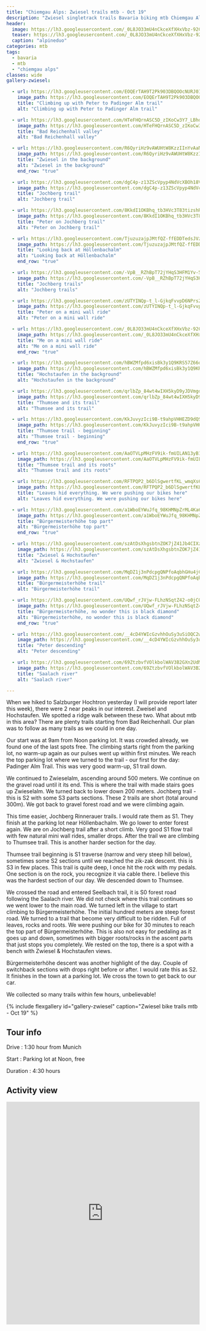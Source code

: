 ```yaml
---
title: "Chiemgau Alps: Zwiesel trails mtb - Oct 19"
description: "Zwiesel singletrack trails Bavaria biking mtb Chiemgau Alps"
header:
  image: https://lh3.googleusercontent.com/_0L8JO33mU4nCkceXfXHxVbz-92CBZR6DoNpIfw2UOTZKYRlrUaa_jrP_sJZC8216cqFwDiirfAm90iu9oXHvcjSj73nbVNnQUtk3vuubNZXJWxN1a3vetEi5ePJ_E2etyP7uwtNAyOd4bRiaWbIdwdU7MYbAFoULp-apAA-1yT7Sbtr8KAx0MQ8Tn3YhPlALCYMul6aJ1H1tiHTtfaVd3lpySVpyOijN0wDlqegtvCPx4IFnOFMOP6vnbHEpksxuaCU5VuckKmlxcrmCqvMijsUyxpSaD4I-x_WTvpWKv4sBxikShtNZToRySoVhoJelvnO-Io3YQvPdLRwpTduaB70TL-2qs2xn9lj_xim0DasEIWU_oercsWq3qLTWQghTpZspCktIf3Pw3MWEL1eC3CKH7o6yceo4MUcDXr0GAFFhoSeYGDmqQHBaJkugOeJNMlMFeQ093a_rY8UZX8fveSCWuvlg2H8SO5a6oEzyG-5I7fDCZGp1h1JGWMWxInpG71Ghdt60kPAp54rB7D8dCo11sECgPSdkpqPPytc8LMCUzyrveiLfcdNTSk5t5PGfQhmJrbmiOYrPXCCaBvPlbJI-IHnujZ99i7_vyoRxv0puqVr_t016IqkeZrnPNX95B7jBqcr9dOkHq5EWvqaadL0qNaFy6pqBifnb3SEBLMCm47zHRlc2u4QlWxvUV-H720mT-eMwhl1aK_cH7iJFM9Fg-JZ34nviqG7zjJHASmSzGRhWg=w2054-h1542-no
  teaser: https://lh3.googleusercontent.com/_0L8JO33mU4nCkceXfXHxVbz-92CBZR6DoNpIfw2UOTZKYRlrUaa_jrP_sJZC8216cqFwDiirfAm90iu9oXHvcjSj73nbVNnQUtk3vuubNZXJWxN1a3vetEi5ePJ_E2etyP7uwtNAyOd4bRiaWbIdwdU7MYbAFoULp-apAA-1yT7Sbtr8KAx0MQ8Tn3YhPlALCYMul6aJ1H1tiHTtfaVd3lpySVpyOijN0wDlqegtvCPx4IFnOFMOP6vnbHEpksxuaCU5VuckKmlxcrmCqvMijsUyxpSaD4I-x_WTvpWKv4sBxikShtNZToRySoVhoJelvnO-Io3YQvPdLRwpTduaB70TL-2qs2xn9lj_xim0DasEIWU_oercsWq3qLTWQghTpZspCktIf3Pw3MWEL1eC3CKH7o6yceo4MUcDXr0GAFFhoSeYGDmqQHBaJkugOeJNMlMFeQ093a_rY8UZX8fveSCWuvlg2H8SO5a6oEzyG-5I7fDCZGp1h1JGWMWxInpG71Ghdt60kPAp54rB7D8dCo11sECgPSdkpqPPytc8LMCUzyrveiLfcdNTSk5t5PGfQhmJrbmiOYrPXCCaBvPlbJI-IHnujZ99i7_vyoRxv0puqVr_t016IqkeZrnPNX95B7jBqcr9dOkHq5EWvqaadL0qNaFy6pqBifnb3SEBLMCm47zHRlc2u4QlWxvUV-H720mT-eMwhl1aK_cH7iJFM9Fg-JZ34nviqG7zjJHASmSzGRhWg=w800-h300-no
  caption: "alpineduo"
categories: mtb
tags:
  - bavaria
  - mtb
  - "chiemgau alps"
classes: wide
gallery-zwiesel:

  - url: https://lh3.googleusercontent.com/EOQErTAH9T2Pk903DBQOOcNURJ0Ic6RVysKC8puTy_JgQu8TcCgHzFEdoBnEN01aT30B6H-MwqRvIAhraIK2YKmOiBnbPbTNVuqRui577ApqApBPs9HOnvAD2WCgOF1DAQF2vph1KNY7hje115cNQW58rYmHw2mhwRJE_eJwv-ss9RIrxrX2YLymwrNYGhxc9CFWB0Ho2WEMQOXKqDJR7dJm5PUacyxcN7Joq_Vw5uoP-D6WeqM-IPLjZ6ZIt2Hl-Ss-83_poHo1Uzy8l4OOGv6dTlnnZqoj27JCTXIXgTC5AC637jJUuhFltRzwx7iNTZY0joLFWt7DoloOZGyDXtUcyZdDnN61cpeulgT0dwt_ih3IMnfzILCv57TCP7ibfKjTJ5RZrOrI6aeK356jhBvMdwZ1jTM8tVtVSqnSlRZJabZnaL8je3wTVzyuDYbOvEEdfr_lPeuFrscZ_ax2r3u1whC7A6X6FPP7H6CG8EBHvn68JjClMVTF7Z3FB4_aBehK-EW4pBZL2Fqm1iWNTOwvCPXxTkJN1sRZPiV8PItVjbOAKKI9ZZ1ymyUoo9Usyh8raaAyxQJFBh1KQk_-Tk_o1trbGlBYqZqHm6ygIPtOgAMWuifjH3UN3mA0V_84ki7BVDVGmWa401pzRM_PedchDyATPaGltrCeqBO3f7SJVwd7twGiRyzrzzeVSCvEeu8fCFgyMJCGBCVoUaV_v8fFfVpt0wm9YHFzqgLryfmxA_q-iA=w2054-h1540-no
    image_path: https://lh3.googleusercontent.com/EOQErTAH9T2Pk903DBQOOcNURJ0Ic6RVysKC8puTy_JgQu8TcCgHzFEdoBnEN01aT30B6H-MwqRvIAhraIK2YKmOiBnbPbTNVuqRui577ApqApBPs9HOnvAD2WCgOF1DAQF2vph1KNY7hje115cNQW58rYmHw2mhwRJE_eJwv-ss9RIrxrX2YLymwrNYGhxc9CFWB0Ho2WEMQOXKqDJR7dJm5PUacyxcN7Joq_Vw5uoP-D6WeqM-IPLjZ6ZIt2Hl-Ss-83_poHo1Uzy8l4OOGv6dTlnnZqoj27JCTXIXgTC5AC637jJUuhFltRzwx7iNTZY0joLFWt7DoloOZGyDXtUcyZdDnN61cpeulgT0dwt_ih3IMnfzILCv57TCP7ibfKjTJ5RZrOrI6aeK356jhBvMdwZ1jTM8tVtVSqnSlRZJabZnaL8je3wTVzyuDYbOvEEdfr_lPeuFrscZ_ax2r3u1whC7A6X6FPP7H6CG8EBHvn68JjClMVTF7Z3FB4_aBehK-EW4pBZL2Fqm1iWNTOwvCPXxTkJN1sRZPiV8PItVjbOAKKI9ZZ1ymyUoo9Usyh8raaAyxQJFBh1KQk_-Tk_o1trbGlBYqZqHm6ygIPtOgAMWuifjH3UN3mA0V_84ki7BVDVGmWa401pzRM_PedchDyATPaGltrCeqBO3f7SJVwd7twGiRyzrzzeVSCvEeu8fCFgyMJCGBCVoUaV_v8fFfVpt0wm9YHFzqgLryfmxA_q-iA=w400-h300-no
    title: "Climbing up with Peter to Padinger Alm trail"
    alt: "Climbing up with Peter to Padinger Alm trail"

  - url: https://lh3.googleusercontent.com/HTeFHQrnASC5D_zIKoCw3Y7_LBhd6nV9ti0Y5MH6wokskVQx6Ngtsc0EjFiOJbSL56Iq_dmen9ftLhYB7dR_7hhbcIZizskRxMi5ym-DMg2TkCxijfOQO9fSlMl6RbTfGXfpLkcf1QGxw6cReqLKi162fyZ7HoBA_nbsnVDE-qx2D_Y1bvZhiI9_T9cVYZ22oB19MrFuwYlje5vi5Rrk4o-vEjSUmzNYIPUISAA22DJjdFGAr63vXMe-bulTGFqKqUPyd2-fj7d8JEveMKcCrJlX--kEVklpiA08IMBZa7yNkHpRo0njXExgSl4G3MFXH0V31_ndC_qMRURhuZx0tjzYfKFnO8ejcw-nEuLXCcqLFB6DXIHFim7ImFrg2RGp6gGkAbEf0B1rDQgrO_r1Jxb8zZFoQjJ3Ny8XHeRHjoIi8u_--4rixeNHHugxa4YtmkDw77alZZwlm5hwxzCufsvxfhHe3LuU3EaX43uNE06I20_yp0OKRQWdsNlTjd9BLVSLu8LK4KmErABnWaD8DKH06Z-HU6DqN8mr7v98-7Vqima4fdHmsLekd-9lF1J0ln35QnwMOH1rfsibZLWuQoQwx4LDzC4ClWhMda1pCv6ZEN6-EhYg3qCwpzou9PRjnoMnXyS6XA643cELjtpymgFzK_qOdOLIwFy951T5NIe6YTG84qxgN2Ej7jZLD0YKOdF8boHtFKgfp203Sc7-6fkpdEk8GtayPLGK-OGHA_mgeDTN4w=w2054-h1542-no
    image_path: https://lh3.googleusercontent.com/HTeFHQrnASC5D_zIKoCw3Y7_LBhd6nV9ti0Y5MH6wokskVQx6Ngtsc0EjFiOJbSL56Iq_dmen9ftLhYB7dR_7hhbcIZizskRxMi5ym-DMg2TkCxijfOQO9fSlMl6RbTfGXfpLkcf1QGxw6cReqLKi162fyZ7HoBA_nbsnVDE-qx2D_Y1bvZhiI9_T9cVYZ22oB19MrFuwYlje5vi5Rrk4o-vEjSUmzNYIPUISAA22DJjdFGAr63vXMe-bulTGFqKqUPyd2-fj7d8JEveMKcCrJlX--kEVklpiA08IMBZa7yNkHpRo0njXExgSl4G3MFXH0V31_ndC_qMRURhuZx0tjzYfKFnO8ejcw-nEuLXCcqLFB6DXIHFim7ImFrg2RGp6gGkAbEf0B1rDQgrO_r1Jxb8zZFoQjJ3Ny8XHeRHjoIi8u_--4rixeNHHugxa4YtmkDw77alZZwlm5hwxzCufsvxfhHe3LuU3EaX43uNE06I20_yp0OKRQWdsNlTjd9BLVSLu8LK4KmErABnWaD8DKH06Z-HU6DqN8mr7v98-7Vqima4fdHmsLekd-9lF1J0ln35QnwMOH1rfsibZLWuQoQwx4LDzC4ClWhMda1pCv6ZEN6-EhYg3qCwpzou9PRjnoMnXyS6XA643cELjtpymgFzK_qOdOLIwFy951T5NIe6YTG84qxgN2Ej7jZLD0YKOdF8boHtFKgfp203Sc7-6fkpdEk8GtayPLGK-OGHA_mgeDTN4w=w400-h300-no
    title: "Bad Reichenhall valley"
    alt: "Bad Reichenhall valley"

  - url: https://lh3.googleusercontent.com/R6QyriHz9vAWUHtW8KzzIInYvAaNVuj_4DFlZNNlSqqY57GDfnyoB1TIcIGmobvz-01AEfCIoq4WQTx5CY45FVPGCa4AqmEFXs_sIVaA1ZaQelIbecKd0_-zt54kdIG3EPDxkjfvQ1qyItqineMER_0eCB5kO1HZQ8Qz-5WNuMldyqxcPCtpPSuaaxwdSVvPI2T2f3sHIBE-6XJ6eH5OGWNH81q7QILqwcqagSxpknoaOzkoUCCbZ9X6C6NjsJb-cBjky1OTkONfbb_vWASwBNkNQZu5VdkfUuFQ0uJSbNe8oCBbKjynqKFOuhGqnPUrJrGBLu5vFEXXqbq-dBDV8NkZQbVvWx-e9iYflNjyK4PCmImPBYE8ZFjZ3R0KIAjpLrlUnK7nck1UET-UVcViEXV7CeuuetBuLGc4G33FX4Ro6N7g5AMeMH8mQvQs5kCjd_veMqYMrmtqZ7oS7qpIgd7OmBiG54ycV_AMEPfX9H8lA_NVbiSCsWb8IAzl0YFj9fHGNiXPIHAggb7FtWi8xVbOWbKKBudmXDSePB6CSSFMGRtGEcmz8Q8ghrzwc10vdoUYiQ2mY9g0B8GUU0wz4Tg1LpxV55a15XCOYXggvuhPZZ5f_fhN10Wh44OFZlVGB_DkY6-jeZFUW3TlH75qwi-JpV8wJ8JoEqpot80OCoetS6mnRnRIPcTcgxYAYaI-2AD-uBFQiKM76uSZaiB-94mYAIxilPpRkyWv1eMXO2uo1Zl5TQ=w1156-h1540-no
    image_path: https://lh3.googleusercontent.com/R6QyriHz9vAWUHtW8KzzIInYvAaNVuj_4DFlZNNlSqqY57GDfnyoB1TIcIGmobvz-01AEfCIoq4WQTx5CY45FVPGCa4AqmEFXs_sIVaA1ZaQelIbecKd0_-zt54kdIG3EPDxkjfvQ1qyItqineMER_0eCB5kO1HZQ8Qz-5WNuMldyqxcPCtpPSuaaxwdSVvPI2T2f3sHIBE-6XJ6eH5OGWNH81q7QILqwcqagSxpknoaOzkoUCCbZ9X6C6NjsJb-cBjky1OTkONfbb_vWASwBNkNQZu5VdkfUuFQ0uJSbNe8oCBbKjynqKFOuhGqnPUrJrGBLu5vFEXXqbq-dBDV8NkZQbVvWx-e9iYflNjyK4PCmImPBYE8ZFjZ3R0KIAjpLrlUnK7nck1UET-UVcViEXV7CeuuetBuLGc4G33FX4Ro6N7g5AMeMH8mQvQs5kCjd_veMqYMrmtqZ7oS7qpIgd7OmBiG54ycV_AMEPfX9H8lA_NVbiSCsWb8IAzl0YFj9fHGNiXPIHAggb7FtWi8xVbOWbKKBudmXDSePB6CSSFMGRtGEcmz8Q8ghrzwc10vdoUYiQ2mY9g0B8GUU0wz4Tg1LpxV55a15XCOYXggvuhPZZ5f_fhN10Wh44OFZlVGB_DkY6-jeZFUW3TlH75qwi-JpV8wJ8JoEqpot80OCoetS6mnRnRIPcTcgxYAYaI-2AD-uBFQiKM76uSZaiB-94mYAIxilPpRkyWv1eMXO2uo1Zl5TQ=w300-h400-no
    title: "Zwiesel in the background"
    alt: "Zwiesel in the background"
    end_row: "true"

  - url: https://lh3.googleusercontent.com/dgC4p-z13ZScVpyp4NdVcXBOh18VBxPhT5Apkt4NEEzzIUmBq--sinizRxeJiaWbooPTu4Y03qVWIdBeougF6d05cr-wljlmsgLWonRarZ1_7ji9n9NV3rM0hvQUDNM10JuGfPWaypT0GiwaPfXDKeVR0Mc442gTref5kq1arV6sLGdTiByAlGnuiRO9iv4PrfxSkMZH_Qjd5BrE7uDoOiDZXVwsXLUCHnzk37CGa0CEeM-YrVvU9GTyE6ttueRib_v_5s5zlJ5RVR7WI0CBZ1VfdiOuyftz0XljmBF40pzZxCkHCNetQHfCoNrw6r9pRSTGQKVc99rcnS2W_6-goxELT5O7hNBdXlH9d5XUPu8Uee_n4HXOLnAe7Z0aFbwXEnfN3cv5S4bSRuO7xlhB6OrxAu5-snqfEHMBlA5UPWEKYS5ecH0vqN5FH7qhWFyLyO2JJRAX-qY_yWgGbC6UPMzfdEQF6mthGI5LPBRNNV_XUOEKU6N9xelGGIwPbwI17zkLp5SKRPwfy1iXg-QJ9PZwtsrVujIT8jEyFOAehTtYX5Lqa-7sWn5MeMMo7O4zT9amqMICjHCaepuXcmzbKuf3Zmqs4XKQVoisFypcG0m4DQYzTV6xq2y2miriL0kIZuSaKK3udZrXzNaetzWRpjjXjNVwH9UfZ6oSotv_o-R6ekEf7ALMsvugvdCjRs6kdmw4YRoSxgP_C7M_ASb265Fr70hJrqr24gsBgrOLO9_mfTIAnQ=w1156-h1540-no
    image_path: https://lh3.googleusercontent.com/dgC4p-z13ZScVpyp4NdVcXBOh18VBxPhT5Apkt4NEEzzIUmBq--sinizRxeJiaWbooPTu4Y03qVWIdBeougF6d05cr-wljlmsgLWonRarZ1_7ji9n9NV3rM0hvQUDNM10JuGfPWaypT0GiwaPfXDKeVR0Mc442gTref5kq1arV6sLGdTiByAlGnuiRO9iv4PrfxSkMZH_Qjd5BrE7uDoOiDZXVwsXLUCHnzk37CGa0CEeM-YrVvU9GTyE6ttueRib_v_5s5zlJ5RVR7WI0CBZ1VfdiOuyftz0XljmBF40pzZxCkHCNetQHfCoNrw6r9pRSTGQKVc99rcnS2W_6-goxELT5O7hNBdXlH9d5XUPu8Uee_n4HXOLnAe7Z0aFbwXEnfN3cv5S4bSRuO7xlhB6OrxAu5-snqfEHMBlA5UPWEKYS5ecH0vqN5FH7qhWFyLyO2JJRAX-qY_yWgGbC6UPMzfdEQF6mthGI5LPBRNNV_XUOEKU6N9xelGGIwPbwI17zkLp5SKRPwfy1iXg-QJ9PZwtsrVujIT8jEyFOAehTtYX5Lqa-7sWn5MeMMo7O4zT9amqMICjHCaepuXcmzbKuf3Zmqs4XKQVoisFypcG0m4DQYzTV6xq2y2miriL0kIZuSaKK3udZrXzNaetzWRpjjXjNVwH9UfZ6oSotv_o-R6ekEf7ALMsvugvdCjRs6kdmw4YRoSxgP_C7M_ASb265Fr70hJrqr24gsBgrOLO9_mfTIAnQ=w300-h400-no
    title: "Jochberg trail"
    alt: "Jochberg trail"

  - url: https://lh3.googleusercontent.com/8KkdI1OKBhq_tb3HVc3T83tizshRkjccToeL-mmGQw_ItgmYJlrwwHusSb-OvgPTXlu2cf5M_0Skosyxj0kWcXbDgVnp4oQtl4YW0vO7ckjGg0QWseQyAXxlasQFfJJnUjCJFcnv2kfoypi_PGbPC-dCF87Gz9USVQHdv0cJ1UUJNVBpWDJhoPZW2XqwWyQ-FG8RADv6EzX0zyqGf30RBSyQ__iz4wVdpQ7NDlcPeNl2D273XfYUEIuWm4l52VA8GkvMauEf3FYyvxcwPuLMQFi7HyJZncqCK0Gdcjjp96nfwpUs5rXPYYj-ysg3fQGLSv7xyhOmXgDDVbggNN9XOg8ygq0m_jK2H9lXAwNBTIAV1Gj18JWkCkCYsN-bg0QF8eknmt_XP5Wt7jdBVBdz2vKp_P61CWqpSXfm8QAXFmK7vFoTqQvlnuIpGfagPULyeZ7tsZuoXWZhC31zfiSmzlQ81_UyFuRqhFYY_r8HaRsgZXf2znGK5cKs6rEhWYghLY7fYnbzGaSqrDowj62vbXAiNFVEXiabPI-5CfvksRSrn86UfqUIm90lyOonb7bN6gFkk5NkD41-4XFBC7xmlGBFLmLM7O_XlroQey-M6H2opm2XrZIuOLTFpcmVsOTQaiZ72S_akB3wtbHo1hsDL4eMb2pMqyjLW7ZG5Ur5zdrQ0616N7eWiG2jVnX-9Mpgq47I_eNlPQNX6RJJlfGHusLUlYODBxRmKbEhsjvylBOZLQyuWw=w1156-h1540-no
    image_path: https://lh3.googleusercontent.com/8KkdI1OKBhq_tb3HVc3T83tizshRkjccToeL-mmGQw_ItgmYJlrwwHusSb-OvgPTXlu2cf5M_0Skosyxj0kWcXbDgVnp4oQtl4YW0vO7ckjGg0QWseQyAXxlasQFfJJnUjCJFcnv2kfoypi_PGbPC-dCF87Gz9USVQHdv0cJ1UUJNVBpWDJhoPZW2XqwWyQ-FG8RADv6EzX0zyqGf30RBSyQ__iz4wVdpQ7NDlcPeNl2D273XfYUEIuWm4l52VA8GkvMauEf3FYyvxcwPuLMQFi7HyJZncqCK0Gdcjjp96nfwpUs5rXPYYj-ysg3fQGLSv7xyhOmXgDDVbggNN9XOg8ygq0m_jK2H9lXAwNBTIAV1Gj18JWkCkCYsN-bg0QF8eknmt_XP5Wt7jdBVBdz2vKp_P61CWqpSXfm8QAXFmK7vFoTqQvlnuIpGfagPULyeZ7tsZuoXWZhC31zfiSmzlQ81_UyFuRqhFYY_r8HaRsgZXf2znGK5cKs6rEhWYghLY7fYnbzGaSqrDowj62vbXAiNFVEXiabPI-5CfvksRSrn86UfqUIm90lyOonb7bN6gFkk5NkD41-4XFBC7xmlGBFLmLM7O_XlroQey-M6H2opm2XrZIuOLTFpcmVsOTQaiZ72S_akB3wtbHo1hsDL4eMb2pMqyjLW7ZG5Ur5zdrQ0616N7eWiG2jVnX-9Mpgq47I_eNlPQNX6RJJlfGHusLUlYODBxRmKbEhsjvylBOZLQyuWw=w300-h400-no
    title: "Peter on Jochberg trail"
    alt: "Peter on Jochberg trail"

  - url: https://lh3.googleusercontent.com/TjuzuzajpJMtfQZ-ffEDDTedsJVzbiuEnjXnODVgaRsyqwecCTsvHh0wX3r0pV92LQK06_YMClwE01qbmsncwYJycVhS1PkzYlzWiJtu2yEZI6MDdPUhFBkSvnQPUviAhI66wORcWgoDZac0RYGNgOsQ1iwomhQ6vcl5HGbsse3DJsCUNdsEkd2SvMK0cm_phFPa1XuGXnHd9q04v7UB9r2buJM73c6DsBa2PIBhlQcWceQqLZ6mEyulmjECoV_zzAq5EwONuHd8jZI_j3TbDsCCdsxLyDOkD5s5acC5Fs5ThXs2pzo_5I7Ryj_tfx9cHIHgFC1Mtb49HTkwetGjYcB9SLsL3o_cViMQ7lXJjFPRlqr_jI8wZOAWyUs2hcR3VRSBapo3HKBNLW3FlYoBw5nACynZaFyBuFmqYkoBXj8-to6s3W5Bifwd7-0hDe7Tz6PyczNMdrgDewGRBd4UlinniF6VeqextDJn35HRuZShTHYI8HskU0vJvBNmJgNNebockdNC1Y87Q0MBUEP--U3xVq-IN9bu-QuO2lWP2ArAXU9IC8LqvhQOJ219RTJU9wzPeKyIJHwpZ5O9cuDuBtQPPYrfCZXqF6qoXnPPo-cK9Wg3KnGiDGoTIAMZrqiCuVT3G3oDt_XM3rUY_G54QHi7sx_1aRDiuA7aoOm_3HYABygW3TBPRJEnTdFmtuH8VmmpXaKAF6TNgOQUwdiMj0dfm0Swn9JZfSg8Z2okgvS-b7NO3Q=w2054-h1542-no
    image_path: https://lh3.googleusercontent.com/TjuzuzajpJMtfQZ-ffEDDTedsJVzbiuEnjXnODVgaRsyqwecCTsvHh0wX3r0pV92LQK06_YMClwE01qbmsncwYJycVhS1PkzYlzWiJtu2yEZI6MDdPUhFBkSvnQPUviAhI66wORcWgoDZac0RYGNgOsQ1iwomhQ6vcl5HGbsse3DJsCUNdsEkd2SvMK0cm_phFPa1XuGXnHd9q04v7UB9r2buJM73c6DsBa2PIBhlQcWceQqLZ6mEyulmjECoV_zzAq5EwONuHd8jZI_j3TbDsCCdsxLyDOkD5s5acC5Fs5ThXs2pzo_5I7Ryj_tfx9cHIHgFC1Mtb49HTkwetGjYcB9SLsL3o_cViMQ7lXJjFPRlqr_jI8wZOAWyUs2hcR3VRSBapo3HKBNLW3FlYoBw5nACynZaFyBuFmqYkoBXj8-to6s3W5Bifwd7-0hDe7Tz6PyczNMdrgDewGRBd4UlinniF6VeqextDJn35HRuZShTHYI8HskU0vJvBNmJgNNebockdNC1Y87Q0MBUEP--U3xVq-IN9bu-QuO2lWP2ArAXU9IC8LqvhQOJ219RTJU9wzPeKyIJHwpZ5O9cuDuBtQPPYrfCZXqF6qoXnPPo-cK9Wg3KnGiDGoTIAMZrqiCuVT3G3oDt_XM3rUY_G54QHi7sx_1aRDiuA7aoOm_3HYABygW3TBPRJEnTdFmtuH8VmmpXaKAF6TNgOQUwdiMj0dfm0Swn9JZfSg8Z2okgvS-b7NO3Q=w400-h300-no
    title: "Looking back at Höllenbachalm"
    alt: "Looking back at Höllenbachalm"
    end_row: "true"

  - url: https://lh3.googleusercontent.com/-VpB__RZhBpT72jYHqS3HFM1Yv-5aEsWIGUJW9iVeqbxEyRraUGDWCsViJ5Aikj1nUYgtETEz8Kjlzlosbst2qv-RPmEjmF5cW_qzVxcq-xoKZrmqwBpk0ZSoKObx2T6OReozChSaI2dt-cRnoQV2SII-mti6AMAjlr20LwnEKNBY9DL3pz4iMfq7oP7hvmy7NxSymypQLvjCn8JnlpHrL2pB4Rg0tZaA8h1NxueMepHqriYWNgtdX0K8ZK1BPsET7msQ3H-kOXUAmFirT4svExcreBQmHRCe2pc11PnojMm18MoTAwFkUHqdtfzN_IFxgONjfKYAoXryNW9zQCx7Fg-jvTtiZ0R2BtU3rb2D699mV12zehzZ0UZLD5iqijWIt-f9ksXUysDdU6KsoN2_FOAdaNZedYPJxqOfxMMxuP1s04HyaUNBwlVKvb7Dd1olNwU-GDoj-p7DtvLwSzXWzCDWrr_rrkAnhDgE4RQLCLw_9G_pcmhB3qVQ7JAv5dCR8eVar_vU52YmVOdeCXRlCdgt3hB0QZmM99lPNB2pKrayFbldco0BWEOns32DY362se29Up7KkGod6yxiv2LnhKPY462JsTAMYdNlHcJoxM9VKpea6wr2wIg9GN1opXxAZt-oRtl5qdrBJET1HIXxlJ9ZJM2p-XfQ9yHb-Y4qyxbshQ3SZN6LBpflgtJS6Ftk9W1Bs7SCb_er46iCwa9sRkVJgOOtntIMJ4AEjLNsNc4Idd10A=w1156-h1540-no
    image_path: https://lh3.googleusercontent.com/-VpB__RZhBpT72jYHqS3HFM1Yv-5aEsWIGUJW9iVeqbxEyRraUGDWCsViJ5Aikj1nUYgtETEz8Kjlzlosbst2qv-RPmEjmF5cW_qzVxcq-xoKZrmqwBpk0ZSoKObx2T6OReozChSaI2dt-cRnoQV2SII-mti6AMAjlr20LwnEKNBY9DL3pz4iMfq7oP7hvmy7NxSymypQLvjCn8JnlpHrL2pB4Rg0tZaA8h1NxueMepHqriYWNgtdX0K8ZK1BPsET7msQ3H-kOXUAmFirT4svExcreBQmHRCe2pc11PnojMm18MoTAwFkUHqdtfzN_IFxgONjfKYAoXryNW9zQCx7Fg-jvTtiZ0R2BtU3rb2D699mV12zehzZ0UZLD5iqijWIt-f9ksXUysDdU6KsoN2_FOAdaNZedYPJxqOfxMMxuP1s04HyaUNBwlVKvb7Dd1olNwU-GDoj-p7DtvLwSzXWzCDWrr_rrkAnhDgE4RQLCLw_9G_pcmhB3qVQ7JAv5dCR8eVar_vU52YmVOdeCXRlCdgt3hB0QZmM99lPNB2pKrayFbldco0BWEOns32DY362se29Up7KkGod6yxiv2LnhKPY462JsTAMYdNlHcJoxM9VKpea6wr2wIg9GN1opXxAZt-oRtl5qdrBJET1HIXxlJ9ZJM2p-XfQ9yHb-Y4qyxbshQ3SZN6LBpflgtJS6Ftk9W1Bs7SCb_er46iCwa9sRkVJgOOtntIMJ4AEjLNsNc4Idd10A=w300-h400-no
    title: "Jochberg trails"
    alt: "Jochberg trails"

  - url: https://lh3.googleusercontent.com/zUTYINQp-t_l-GjkqFvvpD6NPrs2Btt7G3pGQYl-oXjx-bfj8vttfFBTHSBAttdCEv5jOjHIstmuNV6x1sxmf4mLMubtrDq_9m_k-ySt_bhDKmoFinuQL3xwqfUye-l0t13NkUw8rAofO9TL_JfG6Zn1Pl6PdmgVICqT_Pt5AjPa9ecmZB5t7yUgv1YGMxofCKaLIhXU-MtSCcXS1KH-uIbIDKzfg7BDmhqadKcs0v9rAlnIQk1G2TDE3gGhaf7V53O4gXzmOpMqBptvQiOGRuVMiRcO_IB5YTxfKS2vq1zWxb7QpQHgsYRTZxPMxfCh11bHrcTJpkml4TmA4jLKCq8wtJZd-QycEAl-9HQslmlBluwGqLRjrrbwlgI-iNtNtvA7Xnn5lK92h_o-itM2ko6fN3tT7WAIFKhpOCnxgTfBsAo9L7YTyl6AsjWCWBE58gT0eYu_HqhK0qxr-iBOevDDn1erWGwdB-H-CvfS4sHVQkue2tBhiHeGlCbidcqfwh33PD8dCFXl7SykyFV4cjm0zNeIKhp8nJ5ZTfwc56T2i4eoclQuNmj3gds9VrLaSI9QNWr1TW0XEntldU6JC7dxlkRt0qAQJLV7EzSvdqRPVnt4YXJslk5u1NtW_nwB7mIaG2Or1QdszokEdFOLuHx-U4lxyyfG85260BEIVqT946el85sKKKqYW164Hld43Z4sp83wKWrloz0acBF8rIVey102VniLHE3pzLspO5CZaaeJFg=w1156-h1540-no
    image_path: https://lh3.googleusercontent.com/zUTYINQp-t_l-GjkqFvvpD6NPrs2Btt7G3pGQYl-oXjx-bfj8vttfFBTHSBAttdCEv5jOjHIstmuNV6x1sxmf4mLMubtrDq_9m_k-ySt_bhDKmoFinuQL3xwqfUye-l0t13NkUw8rAofO9TL_JfG6Zn1Pl6PdmgVICqT_Pt5AjPa9ecmZB5t7yUgv1YGMxofCKaLIhXU-MtSCcXS1KH-uIbIDKzfg7BDmhqadKcs0v9rAlnIQk1G2TDE3gGhaf7V53O4gXzmOpMqBptvQiOGRuVMiRcO_IB5YTxfKS2vq1zWxb7QpQHgsYRTZxPMxfCh11bHrcTJpkml4TmA4jLKCq8wtJZd-QycEAl-9HQslmlBluwGqLRjrrbwlgI-iNtNtvA7Xnn5lK92h_o-itM2ko6fN3tT7WAIFKhpOCnxgTfBsAo9L7YTyl6AsjWCWBE58gT0eYu_HqhK0qxr-iBOevDDn1erWGwdB-H-CvfS4sHVQkue2tBhiHeGlCbidcqfwh33PD8dCFXl7SykyFV4cjm0zNeIKhp8nJ5ZTfwc56T2i4eoclQuNmj3gds9VrLaSI9QNWr1TW0XEntldU6JC7dxlkRt0qAQJLV7EzSvdqRPVnt4YXJslk5u1NtW_nwB7mIaG2Or1QdszokEdFOLuHx-U4lxyyfG85260BEIVqT946el85sKKKqYW164Hld43Z4sp83wKWrloz0acBF8rIVey102VniLHE3pzLspO5CZaaeJFg=w300-h400-no
    title: "Peter on a mini wall ride"
    alt: "Peter on a mini wall ride"

  - url: https://lh3.googleusercontent.com/_0L8JO33mU4nCkceXfXHxVbz-92CBZR6DoNpIfw2UOTZKYRlrUaa_jrP_sJZC8216cqFwDiirfAm90iu9oXHvcjSj73nbVNnQUtk3vuubNZXJWxN1a3vetEi5ePJ_E2etyP7uwtNAyOd4bRiaWbIdwdU7MYbAFoULp-apAA-1yT7Sbtr8KAx0MQ8Tn3YhPlALCYMul6aJ1H1tiHTtfaVd3lpySVpyOijN0wDlqegtvCPx4IFnOFMOP6vnbHEpksxuaCU5VuckKmlxcrmCqvMijsUyxpSaD4I-x_WTvpWKv4sBxikShtNZToRySoVhoJelvnO-Io3YQvPdLRwpTduaB70TL-2qs2xn9lj_xim0DasEIWU_oercsWq3qLTWQghTpZspCktIf3Pw3MWEL1eC3CKH7o6yceo4MUcDXr0GAFFhoSeYGDmqQHBaJkugOeJNMlMFeQ093a_rY8UZX8fveSCWuvlg2H8SO5a6oEzyG-5I7fDCZGp1h1JGWMWxInpG71Ghdt60kPAp54rB7D8dCo11sECgPSdkpqPPytc8LMCUzyrveiLfcdNTSk5t5PGfQhmJrbmiOYrPXCCaBvPlbJI-IHnujZ99i7_vyoRxv0puqVr_t016IqkeZrnPNX95B7jBqcr9dOkHq5EWvqaadL0qNaFy6pqBifnb3SEBLMCm47zHRlc2u4QlWxvUV-H720mT-eMwhl1aK_cH7iJFM9Fg-JZ34nviqG7zjJHASmSzGRhWg=w2054-h1542-no
    image_path: https://lh3.googleusercontent.com/_0L8JO33mU4nCkceXfXHxVbz-92CBZR6DoNpIfw2UOTZKYRlrUaa_jrP_sJZC8216cqFwDiirfAm90iu9oXHvcjSj73nbVNnQUtk3vuubNZXJWxN1a3vetEi5ePJ_E2etyP7uwtNAyOd4bRiaWbIdwdU7MYbAFoULp-apAA-1yT7Sbtr8KAx0MQ8Tn3YhPlALCYMul6aJ1H1tiHTtfaVd3lpySVpyOijN0wDlqegtvCPx4IFnOFMOP6vnbHEpksxuaCU5VuckKmlxcrmCqvMijsUyxpSaD4I-x_WTvpWKv4sBxikShtNZToRySoVhoJelvnO-Io3YQvPdLRwpTduaB70TL-2qs2xn9lj_xim0DasEIWU_oercsWq3qLTWQghTpZspCktIf3Pw3MWEL1eC3CKH7o6yceo4MUcDXr0GAFFhoSeYGDmqQHBaJkugOeJNMlMFeQ093a_rY8UZX8fveSCWuvlg2H8SO5a6oEzyG-5I7fDCZGp1h1JGWMWxInpG71Ghdt60kPAp54rB7D8dCo11sECgPSdkpqPPytc8LMCUzyrveiLfcdNTSk5t5PGfQhmJrbmiOYrPXCCaBvPlbJI-IHnujZ99i7_vyoRxv0puqVr_t016IqkeZrnPNX95B7jBqcr9dOkHq5EWvqaadL0qNaFy6pqBifnb3SEBLMCm47zHRlc2u4QlWxvUV-H720mT-eMwhl1aK_cH7iJFM9Fg-JZ34nviqG7zjJHASmSzGRhWg=w400-h300-no
    title: "Me on a mini wall ride"
    alt: "Me on a mini wall ride"
    end_row: "true"

  - url: https://lh3.googleusercontent.com/hBWZMfpd6xisBk3y1Q9KRS57Z66qActX9YQ3xb9aENVjBQ7_sIgo9Lr6YGG05kzMCGGkkLVSIgS4rphXMRUzys6rCEHDHehXQnFS8l1JdyIg42_5ekZ2E9pWXhPR4-wSdiykjSv_ZdcAkCsu9JHkE4yZ0PiHoQSKEopRvq65ZU6uzRLC2fARxqLzpS-qzHjHBLm36_MRELYv01k4_q4IQg4Szkj8UZxRv_0PFd8J0tBdlkXM9ixZbuiZ-_rVFj-rcQuaGLzpx9M_wElEvE4rADBaT2BDOQwNGLIQ94Iudb9Oi7ixAboj5unFZC-uYD8OBuPcsfDSY3FpSLryHLXZ3ZDDpDbMwvLc7V1sj9IDAz9gpaLe4W9Y6pvuCHtoKYo-ovfQHr_8tn7IBhwD3JF35sKLqhL0G82PrA6Tbl0xLrYbN_DNtu5jRLB56_jKnHESFIxbLE7phUTJyOoZ9IAW-GkaoKwxR0t25GWnS8tH0KSjwL6dgX67paxmVIPtOo6W-DkjHmVUljwpZSBQaNgwodc3v2IDCSz-mu9oI8olLb99LTeLmzIva7kRT-H1kB1F1ypdiBS-qWIJPn_6cN3e2IIybBV1rmDimID4iHBI_-zTa17YRMraKux59D45xWxMF-ljMsuwUODBZMEwYnZfbMAGPeILZ69P55DYJ96iZ7LSOR16lWo9mFxuL36tunsj7xxOkD0eqmCExcXBIoGo6IlRisqNLIffml7Xjrr5WdMxlN81RQ=w2736-h1112-no
    image_path: https://lh3.googleusercontent.com/hBWZMfpd6xisBk3y1Q9KRS57Z66qActX9YQ3xb9aENVjBQ7_sIgo9Lr6YGG05kzMCGGkkLVSIgS4rphXMRUzys6rCEHDHehXQnFS8l1JdyIg42_5ekZ2E9pWXhPR4-wSdiykjSv_ZdcAkCsu9JHkE4yZ0PiHoQSKEopRvq65ZU6uzRLC2fARxqLzpS-qzHjHBLm36_MRELYv01k4_q4IQg4Szkj8UZxRv_0PFd8J0tBdlkXM9ixZbuiZ-_rVFj-rcQuaGLzpx9M_wElEvE4rADBaT2BDOQwNGLIQ94Iudb9Oi7ixAboj5unFZC-uYD8OBuPcsfDSY3FpSLryHLXZ3ZDDpDbMwvLc7V1sj9IDAz9gpaLe4W9Y6pvuCHtoKYo-ovfQHr_8tn7IBhwD3JF35sKLqhL0G82PrA6Tbl0xLrYbN_DNtu5jRLB56_jKnHESFIxbLE7phUTJyOoZ9IAW-GkaoKwxR0t25GWnS8tH0KSjwL6dgX67paxmVIPtOo6W-DkjHmVUljwpZSBQaNgwodc3v2IDCSz-mu9oI8olLb99LTeLmzIva7kRT-H1kB1F1ypdiBS-qWIJPn_6cN3e2IIybBV1rmDimID4iHBI_-zTa17YRMraKux59D45xWxMF-ljMsuwUODBZMEwYnZfbMAGPeILZ69P55DYJ96iZ7LSOR16lWo9mFxuL36tunsj7xxOkD0eqmCExcXBIoGo6IlRisqNLIffml7Xjrr5WdMxlN81RQ=w400-h300-no
    title: "Hochstaufen in the background"
    alt: "Hochstaufen in the background"

  - url: https://lh3.googleusercontent.com/qrlbZp_84wt4wIXH5kyD9yJDVmgdOWPX_oXzOvim4gsly07nKPqrdA3cXqAqzZV0amL3J59RwSNJboRgoutJrTxbc0m0hl31n6hNib2hwaxIaZWlJ4GqMY5a49cADiXkWnPp49tPU8aK2iACkceE_MT7R-gmQnPREfW4pM-aNxtJcyAlC7xWHZIYdMO8wIWVhH6yhX3FAMWuGAlK5ZRy8dsdB6al1T9RJsSIADJzHIhQZwtGYQZhBKCcpIja_uUIKoFjvLfzSSU4x2sWUgEzWQwZ1jyDikYxxp-K82mzniFKzmTCrFj7-ogWJdD3zyO_Z9iNuc8pAn2k5CVNK1weT3iwSd5VXNChSadJkoNOnZFwYzXaiiY0BvEA4QA85mDj4c1jawitq6-5daE4bANDycKSFlYqDiHhy6fjQX8WIKsfpE5I78LDs7eZb_XBewLtWtL4IQWy8jomOn-3gnGoULck1wWKBjaEdfr2ivrqgDX8IBobhPJtu3bfOkS_OL_qP4otaRx9PWeL4mg79o_EsuPKseN_1L_JFVmrtI93HXQAHKc_kEM4AN8sJl9d-f8GHb4ZXy51oJHN8jgjDKEeZPnZU-gULK1g1D-n-vLDB9EGbx4_t1-gRLvD70yPw0Vll_bjccx07PHUdc4dQjk7QPgFaXHIG46evDF0UhN5vFedP_4XgREYApGOTkSRiDmp32u-jFAqO0qaN0oksJyUYwWP9A1lYOaISx0m4vxzSfZevSiq7Q=w1156-h1540-no
    image_path: https://lh3.googleusercontent.com/qrlbZp_84wt4wIXH5kyD9yJDVmgdOWPX_oXzOvim4gsly07nKPqrdA3cXqAqzZV0amL3J59RwSNJboRgoutJrTxbc0m0hl31n6hNib2hwaxIaZWlJ4GqMY5a49cADiXkWnPp49tPU8aK2iACkceE_MT7R-gmQnPREfW4pM-aNxtJcyAlC7xWHZIYdMO8wIWVhH6yhX3FAMWuGAlK5ZRy8dsdB6al1T9RJsSIADJzHIhQZwtGYQZhBKCcpIja_uUIKoFjvLfzSSU4x2sWUgEzWQwZ1jyDikYxxp-K82mzniFKzmTCrFj7-ogWJdD3zyO_Z9iNuc8pAn2k5CVNK1weT3iwSd5VXNChSadJkoNOnZFwYzXaiiY0BvEA4QA85mDj4c1jawitq6-5daE4bANDycKSFlYqDiHhy6fjQX8WIKsfpE5I78LDs7eZb_XBewLtWtL4IQWy8jomOn-3gnGoULck1wWKBjaEdfr2ivrqgDX8IBobhPJtu3bfOkS_OL_qP4otaRx9PWeL4mg79o_EsuPKseN_1L_JFVmrtI93HXQAHKc_kEM4AN8sJl9d-f8GHb4ZXy51oJHN8jgjDKEeZPnZU-gULK1g1D-n-vLDB9EGbx4_t1-gRLvD70yPw0Vll_bjccx07PHUdc4dQjk7QPgFaXHIG46evDF0UhN5vFedP_4XgREYApGOTkSRiDmp32u-jFAqO0qaN0oksJyUYwWP9A1lYOaISx0m4vxzSfZevSiq7Q=w300-h400-no
    title: "Thumsee and its trail"
    alt: "Thumsee and its trail"

  - url: https://lh3.googleusercontent.com/KkJuvyzIci9B-t9ahpVHHEZD9dQS0kp4oAG6_Jh8dPx8xkOVUXKYhvR0hPTAgeZl9m7MOdlGMDTvTyRG5eThcVjs6-9neOJcuX-OvZP28rmg5AB0dlP_urhT3glMmfVhGVwkeIXHE60a5WSWdxbU-UCBgbmFUmSCJi5NlK7pLG-81A_qsOqImC_Ka9sWAEY-TNp6XlvyAlDgZeJ-ClLW8Em568OqEsd0gAgUKjAMuUBf3NSRDPBIR4O9QKG_eHx3pBs9MUhzq4bJoz5Gm8QJyaRVsKzBuDIIwyShrgiH1EZg7_50HkKtVhIIxZFsrJE6kff5Dl6rYipMCwn_Oo7Z-Zby5Yh9KLVBrbBj7BiJIQv_BRlxEmGzbUpLQhL1ZNDkLSEfqZ1XXOD23R9WZaSbFZoPYpkQ2GNwU2lwdtvKc2JAC5fkgkfkcw8-4AX1V87XHnkNGkDFLwahE8no0GyIVzE5cjKKLpyDWppbxpCsG6z55U2hf_11SLdvG3FY3DcK5nnk0ribheCg8w99sQFAktpe21chFNlh205u7gb3B8oCJYUEYJcreOdpvEUTBxEuzNYFzRrsCOGSNQkzi6oX6YZa9OU5EU0uQsOSGE8SzYl2b1lr-Ns5VhFN9ftF3y_KvaVvXSAyJIXYNHscR1roM9d6n3MbDOGLSMpcsxO4UuF0IExlcUIkdwYPnvV7s98x0e1qOOc8L9KOPXj62kY5uxPt63KQikSYull9H5Qz9iugHZ3cJg=w1156-h1540-no
    image_path: https://lh3.googleusercontent.com/KkJuvyzIci9B-t9ahpVHHEZD9dQS0kp4oAG6_Jh8dPx8xkOVUXKYhvR0hPTAgeZl9m7MOdlGMDTvTyRG5eThcVjs6-9neOJcuX-OvZP28rmg5AB0dlP_urhT3glMmfVhGVwkeIXHE60a5WSWdxbU-UCBgbmFUmSCJi5NlK7pLG-81A_qsOqImC_Ka9sWAEY-TNp6XlvyAlDgZeJ-ClLW8Em568OqEsd0gAgUKjAMuUBf3NSRDPBIR4O9QKG_eHx3pBs9MUhzq4bJoz5Gm8QJyaRVsKzBuDIIwyShrgiH1EZg7_50HkKtVhIIxZFsrJE6kff5Dl6rYipMCwn_Oo7Z-Zby5Yh9KLVBrbBj7BiJIQv_BRlxEmGzbUpLQhL1ZNDkLSEfqZ1XXOD23R9WZaSbFZoPYpkQ2GNwU2lwdtvKc2JAC5fkgkfkcw8-4AX1V87XHnkNGkDFLwahE8no0GyIVzE5cjKKLpyDWppbxpCsG6z55U2hf_11SLdvG3FY3DcK5nnk0ribheCg8w99sQFAktpe21chFNlh205u7gb3B8oCJYUEYJcreOdpvEUTBxEuzNYFzRrsCOGSNQkzi6oX6YZa9OU5EU0uQsOSGE8SzYl2b1lr-Ns5VhFN9ftF3y_KvaVvXSAyJIXYNHscR1roM9d6n3MbDOGLSMpcsxO4UuF0IExlcUIkdwYPnvV7s98x0e1qOOc8L9KOPXj62kY5uxPt63KQikSYull9H5Qz9iugHZ3cJg=w300-h400-no
    title: "Thumsee trail - beginning"
    alt: "Thumsee trail - beginning"
    end_row: "true"

  - url: https://lh3.googleusercontent.com/AaOTVLpMHzFV9ik-fmUILAN13yB1PH_zsAkNgHY1kKnQ2t_CckfbSdm7cqpGggjCfOmn21guDC9b_PHBxGA567VWyYDcbyl31WecZ8lSlLUGPxFOexBuw3PYuWdtkIIc2sDRgGNOt0-pw0La7sRs6F_UZEqu5CUXYPUO_QqdM1FFTwE_rvTuvoBhzP9qxtgnvSZkz4qK0DqJAWonpbY5KzdIckZ35ptc37IMxHUf9NbM-BRcsLSJeWxo8pteJ7baisM8MI68LlSQ4AR6UlxTzn7Bl8oXP6ClZLwoFEAII1EcOi9TtftocSXLwCFtOMN8SGMm4fwMmKeB1xUd4ATv-9yNycsXj_kg2naGpu9ybMOZGPLYNI5w2ovg6fkdP8sVyIlKXsEXM5GgRfI5Q_G3lFAgdM3UCIjl4s-xCK1U2CsNqbgW6xO8kZT9eDdATv-gl5_u52QHn0kVfxPzZSiuwmSGj8egsJD1rIkh5gQVm_AF0YSjU1_d93ixe2qs_7KRqpia3K5OgY4bTGZh4j1zqnjekHTn2XxLAafmWembnd6nAe6w3PN5E2ZdQ6oxQxPk9bjx2LJO4PTlkx7la_yBY5n7tJ2oJaDg6fgM-w2HAV0dtp8Zp7n5Eo8nYBEUa1tlI1HMs9C6PkfKWUcVV6dKG0RJhqHMvfzbVPU340xPANUVGhwdevaYDpXMKKFlufh8HkZetRB-PdOcxwJnATxIHHCAMbY7Tenib7Iew4GtZ-C_M4TR1g=w1156-h1540-no
    image_path: https://lh3.googleusercontent.com/AaOTVLpMHzFV9ik-fmUILAN13yB1PH_zsAkNgHY1kKnQ2t_CckfbSdm7cqpGggjCfOmn21guDC9b_PHBxGA567VWyYDcbyl31WecZ8lSlLUGPxFOexBuw3PYuWdtkIIc2sDRgGNOt0-pw0La7sRs6F_UZEqu5CUXYPUO_QqdM1FFTwE_rvTuvoBhzP9qxtgnvSZkz4qK0DqJAWonpbY5KzdIckZ35ptc37IMxHUf9NbM-BRcsLSJeWxo8pteJ7baisM8MI68LlSQ4AR6UlxTzn7Bl8oXP6ClZLwoFEAII1EcOi9TtftocSXLwCFtOMN8SGMm4fwMmKeB1xUd4ATv-9yNycsXj_kg2naGpu9ybMOZGPLYNI5w2ovg6fkdP8sVyIlKXsEXM5GgRfI5Q_G3lFAgdM3UCIjl4s-xCK1U2CsNqbgW6xO8kZT9eDdATv-gl5_u52QHn0kVfxPzZSiuwmSGj8egsJD1rIkh5gQVm_AF0YSjU1_d93ixe2qs_7KRqpia3K5OgY4bTGZh4j1zqnjekHTn2XxLAafmWembnd6nAe6w3PN5E2ZdQ6oxQxPk9bjx2LJO4PTlkx7la_yBY5n7tJ2oJaDg6fgM-w2HAV0dtp8Zp7n5Eo8nYBEUa1tlI1HMs9C6PkfKWUcVV6dKG0RJhqHMvfzbVPU340xPANUVGhwdevaYDpXMKKFlufh8HkZetRB-PdOcxwJnATxIHHCAMbY7Tenib7Iew4GtZ-C_M4TR1g=w300-h400-no
    title: "Thumsee trail and its roots"
    alt: "Thumsee trail and its roots"

  - url: https://lh3.googleusercontent.com/RFTPQP2_b6DlSgwertfKL_wmqXs6qPzr1XxpB4vimhSbZT6LrISWeI8esPEP_sScN4KaPDfhjbeEOHOHk5HtYuY6iUHUsG5qqi0QkxH9ArJfGWCiuKOMeEuQfYNdkRA9Ycgi1hsWaSNDpMlpc5URzmRjjVJLys6dUqd_AfZXdOEEWgEp5lawxztkTrmvM5yc8DJxtnTQR4mhTBEM_1H1WwRo6WE3LBgBg1_0dSHV-6Qn2gXqrzGRlxZv1lOsmOOwA_5Sn9m1V0g66PbqqBlrEFP8OIsMLQLKsdjS4E43Up_r-j2VzKzKIHdeSRM0V6S06TG1bbYMv2XIHv7fKK6pieb7VGsVqo3K9pbmT80D3V4ny1netyEGo3D8LHzu5Tb88CEajVvFTFSmf2SbYoCqPfU6SE_65ezvBLOavRmdM7V5AJc6HmyxDuxpT07YATgQCHq5XNbrsN4OWfwEnZ-BxSYq0Fgvz-y3RWhOsFtF970k5PY3gNCEIP1KTxKmxqW23jS_Zs2KH9b_F6HzWamiebIMKbynwDpNOCLykL9GeGWLU5Zsbm8FL7Nn8i4ysBlSe9bompdUVOnCLFyk0Gs-z_sS0diJ_pr_hRV4_L28TNeC4Fbua7d5LgAXTPju8Oqzfpuh77abVrZ_Ut0BUjQk4bMExpeH9erSjk8V9KEMiNy2cSCtD_Kjeu9US2Nob2RnJzQ4Cum_8lOx4wEOdQZUwbgEtvGYVeE6oAEIrGmOjJMSp_-YMw=w1156-h1540-no
    image_path: https://lh3.googleusercontent.com/RFTPQP2_b6DlSgwertfKL_wmqXs6qPzr1XxpB4vimhSbZT6LrISWeI8esPEP_sScN4KaPDfhjbeEOHOHk5HtYuY6iUHUsG5qqi0QkxH9ArJfGWCiuKOMeEuQfYNdkRA9Ycgi1hsWaSNDpMlpc5URzmRjjVJLys6dUqd_AfZXdOEEWgEp5lawxztkTrmvM5yc8DJxtnTQR4mhTBEM_1H1WwRo6WE3LBgBg1_0dSHV-6Qn2gXqrzGRlxZv1lOsmOOwA_5Sn9m1V0g66PbqqBlrEFP8OIsMLQLKsdjS4E43Up_r-j2VzKzKIHdeSRM0V6S06TG1bbYMv2XIHv7fKK6pieb7VGsVqo3K9pbmT80D3V4ny1netyEGo3D8LHzu5Tb88CEajVvFTFSmf2SbYoCqPfU6SE_65ezvBLOavRmdM7V5AJc6HmyxDuxpT07YATgQCHq5XNbrsN4OWfwEnZ-BxSYq0Fgvz-y3RWhOsFtF970k5PY3gNCEIP1KTxKmxqW23jS_Zs2KH9b_F6HzWamiebIMKbynwDpNOCLykL9GeGWLU5Zsbm8FL7Nn8i4ysBlSe9bompdUVOnCLFyk0Gs-z_sS0diJ_pr_hRV4_L28TNeC4Fbua7d5LgAXTPju8Oqzfpuh77abVrZ_Ut0BUjQk4bMExpeH9erSjk8V9KEMiNy2cSCtD_Kjeu9US2Nob2RnJzQ4Cum_8lOx4wEOdQZUwbgEtvGYVeE6oAEIrGmOjJMSp_-YMw=w300-h400-no
    title: "Leaves hid everything. We were pushing our bikes here"
    alt: "Leaves hid everything. We were pushing our bikes here"

  - url: https://lh3.googleusercontent.com/a1WboEYWuJfq_98KHMNpZrML4Ka6iyhi8BptNBraGmpBGh0rOr640fEJw4c9CN_o_D_C9JnJQW-2BaFBNor_yYfncJbbfcCyCOKalV4iphfu1xanP5p9wBuGJMmnbJe2IjqX_LXGydZBlTrq--mqvQPIL0clamukNQQsZt0XNeU6VAlBQsxtBb4vx2tCWrHHYQgFx7juTfQEM3maMQaam1hE5xyFtJmuClwFQ7-M1w6hK3ovw536w5cqlp7R8vcAe-fYtS9Y-5Hw41GfBio2zDnuRbjAuENsFlFRk8G9m9IfTmytnu_HT8k_CN5GHGmgA54gDs3MvlCII17s-XgfSOFO87_TPAre91oVMI1TrKzYYGw1oBOYzLulsm6r13pHF4p6EhFGMTqAmNoJtzIuAgBVwZZz-paqcbMKXl9HFHxh29JABGQbc7YuJDg4RqUVR6JIFuE5x2z3u3N3wHT-4b29kqb1vmI8KqluH4Oi-vEpuvwSZORb3StuR0tY_wm2kJ784U-nlvBbFbdXjI3OsDwyoSaSylPkEvZ3YABTuZBkhGZq4KWMPGKytsjDSvz9L55ch-k9SeG3B0vJX8SuzLwcsGgVzdtPP5svugw1iEH9SPMJgim12hOTPMyjvSz3t7XF9DBKhsQsLRdPhCJuw0UwZImxQgvwgrhJr27oHN82D1g9IppjJ7mB0tC3Pb1krmNz01p13xiX05H0MA2l12lRmtmNuJVKsQivWOcT0c0A9O5i6w=w1156-h1540-no
    image_path: https://lh3.googleusercontent.com/a1WboEYWuJfq_98KHMNpZrML4Ka6iyhi8BptNBraGmpBGh0rOr640fEJw4c9CN_o_D_C9JnJQW-2BaFBNor_yYfncJbbfcCyCOKalV4iphfu1xanP5p9wBuGJMmnbJe2IjqX_LXGydZBlTrq--mqvQPIL0clamukNQQsZt0XNeU6VAlBQsxtBb4vx2tCWrHHYQgFx7juTfQEM3maMQaam1hE5xyFtJmuClwFQ7-M1w6hK3ovw536w5cqlp7R8vcAe-fYtS9Y-5Hw41GfBio2zDnuRbjAuENsFlFRk8G9m9IfTmytnu_HT8k_CN5GHGmgA54gDs3MvlCII17s-XgfSOFO87_TPAre91oVMI1TrKzYYGw1oBOYzLulsm6r13pHF4p6EhFGMTqAmNoJtzIuAgBVwZZz-paqcbMKXl9HFHxh29JABGQbc7YuJDg4RqUVR6JIFuE5x2z3u3N3wHT-4b29kqb1vmI8KqluH4Oi-vEpuvwSZORb3StuR0tY_wm2kJ784U-nlvBbFbdXjI3OsDwyoSaSylPkEvZ3YABTuZBkhGZq4KWMPGKytsjDSvz9L55ch-k9SeG3B0vJX8SuzLwcsGgVzdtPP5svugw1iEH9SPMJgim12hOTPMyjvSz3t7XF9DBKhsQsLRdPhCJuw0UwZImxQgvwgrhJr27oHN82D1g9IppjJ7mB0tC3Pb1krmNz01p13xiX05H0MA2l12lRmtmNuJVKsQivWOcT0c0A9O5i6w=w300-h400-no
    title: "Bürgermeisterhöhe top part"
    alt: "Bürgermeisterhöhe top part"
    end_row: "true"

  - url: https://lh3.googleusercontent.com/szAtDsXhgsbtnZOK7jZ41Jb4CIXz5ampBm0aHinw5Sd-scZiCE3z6UsTDdVnq3suJEaqBRRmqiciicbFF_2u2YVYIt7NN0IBnIm1go5ZWz-e5sBD4QfbSAxDO-RsWOVLRAVBGMJjkV868W_mZGwhuK8ClXowoOPzUlyru_XgP8PLBK3ChkvqGm76g0WuI3xdtjCtSu6fKHr-Ym4he8OcIur-i-EeatlppbnTtH-08g4QpI-aIjxVNovAP-75AOsKBuEYddYNAaFcXEqQwlkvjTNu86I0hdio6n0fCs_BtH58uxPWhFDYtK2hmgDqECl6_F4HAZpvXa7lHCdvwWNkpp0yVVY92qpJW34LC0Sm45ry0af8bRp17ImijEQKL2EO27GTiSREr9vKojsismorGjDmRXIErJw-Dvf5l5reUlNXVIsw-nAsrXBXj-Ivs914qPGz3n55CZL7C-vAuUgyUGjnRlghyQ0kOreOthlnVv6xsJ3QKjv235cPw-b9Z5Oyych3f8i6wAFoxeBfL6X2VD-R1rDjG4YngDKvKGE2lHPYI6fFpIIpuSCJy78LVX0D7yD1akPvF3CUuZ3WrlI51DKmjfGBHL8zDHfyU2AjftYFHInTEAOSVRRqXUPrHvF8Mmn8KRWRsyekH-xqrzJbp6kDs46iGYa56YBGs7etzO8OislANxM4Yas2WGYMQGvUddXKDG7U1VCr6AAlyDODESzY7LoCXi2VJmDUgz9fD036V5FtVA=w2054-h1542-no
    image_path: https://lh3.googleusercontent.com/szAtDsXhgsbtnZOK7jZ41Jb4CIXz5ampBm0aHinw5Sd-scZiCE3z6UsTDdVnq3suJEaqBRRmqiciicbFF_2u2YVYIt7NN0IBnIm1go5ZWz-e5sBD4QfbSAxDO-RsWOVLRAVBGMJjkV868W_mZGwhuK8ClXowoOPzUlyru_XgP8PLBK3ChkvqGm76g0WuI3xdtjCtSu6fKHr-Ym4he8OcIur-i-EeatlppbnTtH-08g4QpI-aIjxVNovAP-75AOsKBuEYddYNAaFcXEqQwlkvjTNu86I0hdio6n0fCs_BtH58uxPWhFDYtK2hmgDqECl6_F4HAZpvXa7lHCdvwWNkpp0yVVY92qpJW34LC0Sm45ry0af8bRp17ImijEQKL2EO27GTiSREr9vKojsismorGjDmRXIErJw-Dvf5l5reUlNXVIsw-nAsrXBXj-Ivs914qPGz3n55CZL7C-vAuUgyUGjnRlghyQ0kOreOthlnVv6xsJ3QKjv235cPw-b9Z5Oyych3f8i6wAFoxeBfL6X2VD-R1rDjG4YngDKvKGE2lHPYI6fFpIIpuSCJy78LVX0D7yD1akPvF3CUuZ3WrlI51DKmjfGBHL8zDHfyU2AjftYFHInTEAOSVRRqXUPrHvF8Mmn8KRWRsyekH-xqrzJbp6kDs46iGYa56YBGs7etzO8OislANxM4Yas2WGYMQGvUddXKDG7U1VCr6AAlyDODESzY7LoCXi2VJmDUgz9fD036V5FtVA=w400-h300-no
    title: "Zwiesel & Hochstaufen"
    alt: "Zwiesel & Hochstaufen"

  - url: https://lh3.googleusercontent.com/MqDZ1j3nPdcpgQNPfoAqbhGHu4jC2o6vuPw4yoar8jpCyLOstTykZCd2HGEZlbqJLbQ26QwsZ5sOHIHWpWVjNR5mqQcY0CJPB9gv-eDaBm9zC-3LHR8ry2Y6F84UnQyaPKIxN_z69V8GNrBTfiPNtJqPTKzoTDo2ZG6Pzu-7c0Uib2tUNkXObQHU_Mhk3DN_ueC-BHdw7z6CqGU20YXJxCwT2jccBlgKj5HsNeESoo5AefJsnslAsNtkjgEnfrDh8v-O_CfCznp_hkGnNKMYxvbn4xS5L0FahbTfQND1RVO8h6nYARugECfgpKqromGSkOmfs0wCk85BDrf5l98kNddmG54SEtEQNFwfASwgeOepBeT3oZ0Q_UiVM86dF-hBKAasIjZk_UWdQQLBgjxJjE4HF4IVjp3xaJK6rOaZQS1P9QYiWbTxmFOnBnX6bWbSMs1TE4D8UFhbIGf7Sh8F9-6Pq-Xzhhdpb4qsSIzimxj0btrIvouIJyJ9ldLQusXBlcWgP-FFd00E7js7_RnkX4SAVQV5V02Qabbr_vRRCcduIoDB71T6JBbUrkmmkjaslswTcaHtX7zhUv70Rwjs4ZnXDCaCciyJDhvYTQRoQw_oRZ_ii64rjOiOYd_PgeIuzxdQWLuXwiTIdjn66XT1ThvXxNw1jVLq0gIg0uj7-ukaXUwhtR5eMdjFJnqN1umP9FgAZGUJjgtJzVCjMLtLs3Zrmh2riVWM3J-L8iDluYJWaYG_5Q=w1156-h1540-no
    image_path: https://lh3.googleusercontent.com/MqDZ1j3nPdcpgQNPfoAqbhGHu4jC2o6vuPw4yoar8jpCyLOstTykZCd2HGEZlbqJLbQ26QwsZ5sOHIHWpWVjNR5mqQcY0CJPB9gv-eDaBm9zC-3LHR8ry2Y6F84UnQyaPKIxN_z69V8GNrBTfiPNtJqPTKzoTDo2ZG6Pzu-7c0Uib2tUNkXObQHU_Mhk3DN_ueC-BHdw7z6CqGU20YXJxCwT2jccBlgKj5HsNeESoo5AefJsnslAsNtkjgEnfrDh8v-O_CfCznp_hkGnNKMYxvbn4xS5L0FahbTfQND1RVO8h6nYARugECfgpKqromGSkOmfs0wCk85BDrf5l98kNddmG54SEtEQNFwfASwgeOepBeT3oZ0Q_UiVM86dF-hBKAasIjZk_UWdQQLBgjxJjE4HF4IVjp3xaJK6rOaZQS1P9QYiWbTxmFOnBnX6bWbSMs1TE4D8UFhbIGf7Sh8F9-6Pq-Xzhhdpb4qsSIzimxj0btrIvouIJyJ9ldLQusXBlcWgP-FFd00E7js7_RnkX4SAVQV5V02Qabbr_vRRCcduIoDB71T6JBbUrkmmkjaslswTcaHtX7zhUv70Rwjs4ZnXDCaCciyJDhvYTQRoQw_oRZ_ii64rjOiOYd_PgeIuzxdQWLuXwiTIdjn66XT1ThvXxNw1jVLq0gIg0uj7-ukaXUwhtR5eMdjFJnqN1umP9FgAZGUJjgtJzVCjMLtLs3Zrmh2riVWM3J-L8iDluYJWaYG_5Q=w300-h400-no
    title: "Bürgermeisterhöhe trail"
    alt: "Bürgermeisterhöhe trail"

  - url: https://lh3.googleusercontent.com/UQwf_rJVjw-FLhzNSqtZ42-o0jCQNAMkF-hlfmMANtnEI-3Z5LNSsSvxD_hEd4_1hHwqFN8ROLck0DFzwljNrerhp8gI3V-WHnzcrJbzUkvOZlUFyNMlFtlW0onrSL9MFx6YuZngL9t2W3K5w8CrMfs7D-k6Vy9jT1NBRXTLP9Y2NAncaixbpjj7GLPCeTaRclWlfe2K1Iv0lNc-uW_stzSW03H1PjMb9geGuuxBzWmXnyZcE9lYTfvI9hzc9ch4itZ5n-w3dARic0CjTLCg_gxaRg21SVIv9LL9nRWWOR-uc-wMY8dzQuVHNvVkweVX75MWDPi2_P1wUBIkW1w1sWQCrpnZxVnQfF9FPsxoJ5liJn2hmXzn1Ni_QFo-DMUyNkBLpfF09hYOuTT9D9_5Pf7Z46HIqL0HKQFUHZklRBsxB_oGIDn9Npg-Xt0JU1VKu9fTWPwvqHqRBN4uXZl0vxfelOY9yJVKXFXfU_lyRsX5y7YFk3Zj6Zsr1jkEdqwKlEvLCLykcLF2FKzILURuEtPVEIQE4jP5pyDclJikfaslBqq1SUM2VHkCb6SkLx-KSPiFu5RiRR46AfyjveqGNlnLLx-5nnwJrl7V1kzIV8vxNz2FZw0ZUPVV6ON5wlPlj7Qpwmk3SU9sWo1UTeRAIv6XBqWJmRv4M8Jn5pVQBQ_gKU6zaeBWIvtldMiYTsHANCRTR0YWiyLP8Afm6QtJ3Exg-t9Ewq7tVoXIitHH0bqx_z8KNg=w1156-h1540-no
    image_path: https://lh3.googleusercontent.com/UQwf_rJVjw-FLhzNSqtZ42-o0jCQNAMkF-hlfmMANtnEI-3Z5LNSsSvxD_hEd4_1hHwqFN8ROLck0DFzwljNrerhp8gI3V-WHnzcrJbzUkvOZlUFyNMlFtlW0onrSL9MFx6YuZngL9t2W3K5w8CrMfs7D-k6Vy9jT1NBRXTLP9Y2NAncaixbpjj7GLPCeTaRclWlfe2K1Iv0lNc-uW_stzSW03H1PjMb9geGuuxBzWmXnyZcE9lYTfvI9hzc9ch4itZ5n-w3dARic0CjTLCg_gxaRg21SVIv9LL9nRWWOR-uc-wMY8dzQuVHNvVkweVX75MWDPi2_P1wUBIkW1w1sWQCrpnZxVnQfF9FPsxoJ5liJn2hmXzn1Ni_QFo-DMUyNkBLpfF09hYOuTT9D9_5Pf7Z46HIqL0HKQFUHZklRBsxB_oGIDn9Npg-Xt0JU1VKu9fTWPwvqHqRBN4uXZl0vxfelOY9yJVKXFXfU_lyRsX5y7YFk3Zj6Zsr1jkEdqwKlEvLCLykcLF2FKzILURuEtPVEIQE4jP5pyDclJikfaslBqq1SUM2VHkCb6SkLx-KSPiFu5RiRR46AfyjveqGNlnLLx-5nnwJrl7V1kzIV8vxNz2FZw0ZUPVV6ON5wlPlj7Qpwmk3SU9sWo1UTeRAIv6XBqWJmRv4M8Jn5pVQBQ_gKU6zaeBWIvtldMiYTsHANCRTR0YWiyLP8Afm6QtJ3Exg-t9Ewq7tVoXIitHH0bqx_z8KNg=w300-h400-no
    title: "Bürgermeisterhöhe, no wonder this is black diamond"
    alt: "Bürgermeisterhöhe, no wonder this is black diamond"
    end_row: "true"

  - url: https://lh3.googleusercontent.com/__4cD4YWIcGzvhhOuSy3uSiOQC2w6rMf2SNyJHej7dD5jbHupLWXXXt69QlL4owF_lnZg4WxMhvWiSu1k6ooWaDLJkpE1OQyhKwZJ-YUh-Xs3jFI8ib2m6jLg258fewnTv9NrvxVNOC75q8bFlTlCrBnA2zYBQOg-qAC48B3g-mAneqZQ5_rdxJS59SPROqacEEa5zJlHe8z_VXNrM-ZX1z4Beq2JKrU8gVVzA-pKjXvD8MCA96kdN5u71riYCPR2Ev30tU_czrjOxK3-hj2t3p02VHmE5Vh1yKGpdWM33KVA5E0xVmKKPWEhYE7Z85WghCoUvCCZBRZu5OmEqFQUcjJXnhfN1urdduxfUeM1kvXHhq72vgbwEaJGTOGZC7Yxq1yJ7a17_wLB5uxbxy7r0sJU2rBp5VTCGwL-rOWYWl4dRruG4nRHW2wB8oxRdVnT0iVrO1tnvPXDXasod6WfnEyOnly4b86fdBjrgY5Ic2Fpnfvro_ir1z6Dy6paWeJ8qJBUFz-9Qaz5mEKb9LNw9FOKMxVAHXHZaEDLWOJDl049807RraDioPfBlnAvMhEkcFTwejc8cTb8cvaqSGdCNikOluLKUjv4UGURuLZlf-oSkWuzqY1jM_D-5AGXQ8LrbJNZfcoJ2hQ0fSwUIc-Y4w1Mo-HiTJgTF9Rv29XQw3rIbbtsCn9oKc7fqeehrJFkJlEqSiRhXVw0zxsxb0zMvbX61VNPNtiIVm4za46HBxfZ5Zj2Q=w1156-h1540-no
    image_path: https://lh3.googleusercontent.com/__4cD4YWIcGzvhhOuSy3uSiOQC2w6rMf2SNyJHej7dD5jbHupLWXXXt69QlL4owF_lnZg4WxMhvWiSu1k6ooWaDLJkpE1OQyhKwZJ-YUh-Xs3jFI8ib2m6jLg258fewnTv9NrvxVNOC75q8bFlTlCrBnA2zYBQOg-qAC48B3g-mAneqZQ5_rdxJS59SPROqacEEa5zJlHe8z_VXNrM-ZX1z4Beq2JKrU8gVVzA-pKjXvD8MCA96kdN5u71riYCPR2Ev30tU_czrjOxK3-hj2t3p02VHmE5Vh1yKGpdWM33KVA5E0xVmKKPWEhYE7Z85WghCoUvCCZBRZu5OmEqFQUcjJXnhfN1urdduxfUeM1kvXHhq72vgbwEaJGTOGZC7Yxq1yJ7a17_wLB5uxbxy7r0sJU2rBp5VTCGwL-rOWYWl4dRruG4nRHW2wB8oxRdVnT0iVrO1tnvPXDXasod6WfnEyOnly4b86fdBjrgY5Ic2Fpnfvro_ir1z6Dy6paWeJ8qJBUFz-9Qaz5mEKb9LNw9FOKMxVAHXHZaEDLWOJDl049807RraDioPfBlnAvMhEkcFTwejc8cTb8cvaqSGdCNikOluLKUjv4UGURuLZlf-oSkWuzqY1jM_D-5AGXQ8LrbJNZfcoJ2hQ0fSwUIc-Y4w1Mo-HiTJgTF9Rv29XQw3rIbbtsCn9oKc7fqeehrJFkJlEqSiRhXVw0zxsxb0zMvbX61VNPNtiIVm4za46HBxfZ5Zj2Q=w300-h400-no
    title: "Peter descending"
    alt: "Peter descending"

  - url: https://lh3.googleusercontent.com/69ZtzbvfVOlkbolWAV3B2GXn2UdMcuroW-NcEIBqtzV7W-qRM08ww_DNPTjaBAO4l4vkaoRhaYeMF3WNVa8ltaS9Mch-ljDfhj8IpUywYsriP1hWhelmTepAAeMq2p2NmTiC6D6r3W4_awXjhtCrEPw7szrgxGxCDtKk584TqVoUhavyn7bMV_NUkwHqR-W_F7MRfZb52z51AI7089sozkYlxvRunBUXKpH13nvfXJR5zXROvAzuv1gx82r8uL4EVuRMY42NFtnz0xjJQhmS5hdZ5QpMZ_YONa6urbcdbrYbufYBmhr6gT0BF6VPcAg87912xgwJvUYD4O_k7QFAjBgqaixlanCSjM-5RQlgKQ6sv-WuZF1FuRRSXr9-hnR0-8MSSaS0_aHWy9BVEifp8AsHqfPj1zezJpsBnUeCUH8mi6JTQYoS875y9i_fn2xkZr_CT8dfwqfdGtVm567QTzpsIa6vZvyKvz326iKUXRTIt464RhW6gS5iaeiLdTlVhQP_XgDgM06xBeLRQvZ3lugwG2Hjw7Ls4YNuDNaI9tkzNKleuAg7BwvC9BcRZpzcOkEwTP3roDsGbCZPAkVEmcVfYvHb-yMYqw8HbwRrnc3_P4jjIn57LqCurDIjQCZZMo8SiwCs--Ye6rac5cf6Zz6T3ZCF1EoIQ49Jd9ogCWUPs53B9xzG6wOldYhh0bNdIQvajKOXOiDq98DSoBvUewe3L1HFP-lPUzrdOYfCwGaeAIC_BQ=w2054-h1542-no
    image_path: https://lh3.googleusercontent.com/69ZtzbvfVOlkbolWAV3B2GXn2UdMcuroW-NcEIBqtzV7W-qRM08ww_DNPTjaBAO4l4vkaoRhaYeMF3WNVa8ltaS9Mch-ljDfhj8IpUywYsriP1hWhelmTepAAeMq2p2NmTiC6D6r3W4_awXjhtCrEPw7szrgxGxCDtKk584TqVoUhavyn7bMV_NUkwHqR-W_F7MRfZb52z51AI7089sozkYlxvRunBUXKpH13nvfXJR5zXROvAzuv1gx82r8uL4EVuRMY42NFtnz0xjJQhmS5hdZ5QpMZ_YONa6urbcdbrYbufYBmhr6gT0BF6VPcAg87912xgwJvUYD4O_k7QFAjBgqaixlanCSjM-5RQlgKQ6sv-WuZF1FuRRSXr9-hnR0-8MSSaS0_aHWy9BVEifp8AsHqfPj1zezJpsBnUeCUH8mi6JTQYoS875y9i_fn2xkZr_CT8dfwqfdGtVm567QTzpsIa6vZvyKvz326iKUXRTIt464RhW6gS5iaeiLdTlVhQP_XgDgM06xBeLRQvZ3lugwG2Hjw7Ls4YNuDNaI9tkzNKleuAg7BwvC9BcRZpzcOkEwTP3roDsGbCZPAkVEmcVfYvHb-yMYqw8HbwRrnc3_P4jjIn57LqCurDIjQCZZMo8SiwCs--Ye6rac5cf6Zz6T3ZCF1EoIQ49Jd9ogCWUPs53B9xzG6wOldYhh0bNdIQvajKOXOiDq98DSoBvUewe3L1HFP-lPUzrdOYfCwGaeAIC_BQ=w400-h300-no
    title: "Saalach river"
    alt: "Saalach river"

---
```


When we hiked to Salzburger Hochtron yesterday (I will provide report later this week), there were 2 near peaks in our interest. Zweisel and Hochstaufen. We spotted a ridge walk between these two. What about mtb in this area? There are plenty trails starting from Bad Reichenhall. Our plan was to follow as many trails as we could in one day.

Our start was at 9am from Noon parking lot. It was crowded already, we found one of the last spots free. The climbing starts right from the parking lot, no warm-up again as our pulses went up within first minutes. We reach the top parking lot where we turned to the trail - our first for the day: Padinger Alm Trail. This was very good warm-up, S1 trail down.

We continued to Zwieselalm, ascending around 500 meters. We continue on the gravel road until it its end. This is where the trail with made stairs goes up Zwieselalm. We turned back to lower down 200 meters. Jochberg trail - this is S2 with some S3 parts sections. These 2 trails are short (total around 300m). We got back to gravel forest road and we were climbing again.

This time easier, Jochberg Rinnerauer trails. I would rate them as S1. They finish at the parking lot near Höllenbachalm. We go lower to enter forest again. We are on Jochberg trail after a short climb. Very good S1 flow trail with few natural mini wall rides, smaller drops. After the trail we are climbing to Thumsee trail. This is another harder section for the day.

Thumsee trail beginning is S1 traverse (narrow and very steep hill below), sometimes some S2 sections until we reached the zik-zak descent. this is S3 in few places. This trail is quite deep, I once hit the rock with my pedals. One section is on the rock, you recognize it via cable there. I believe this was the hardest section of our day. We descended down to Thumsee.

We crossed the road and entered Seelbach trail, it is S0 forest road following the Saalach river. We did not check where this trail continues so we went lower to the main road. We turned left in the village to start climbing to Bürgermeisterhöhe. The initial hundred meters are steep forest road. We turned to a trail that become very difficult to be ridden. Full of leaves, rocks and roots. We were pushing our bike for 30 minutes to reach the top part of Bürgermeisterhöhe. This is also not easy for pedaling as it goes up and down, sometimes with bigger roots/rocks in the ascent parts that just stops you completely. We rested on the top, there is a spot with a bench with Zwiesel & Hochstaufen views.

Bürgermeisterhöhe descent was another highlight of the day. Couple of switchback sections with drops right before or after. I would rate this as S2. It finishes in the town at a parking lot. We cross the town to get back to our car.

We collected so many trails within few hours, unbelievable!

{% include flexgallery id="gallery-zwiesel" caption="Zwiesel bike trails mtb - Oct 19" %}  

## Tour info

Drive
: 1:30 hour from Munich

Start
: Parking lot at Noon, free

Duration
: 4:30 hours

## Activity view

<iframe src="https://www.komoot.com/tour/101345620/embed?profile=1" width="100%" height="580" frameborder="0" scrolling="no"></iframe>
